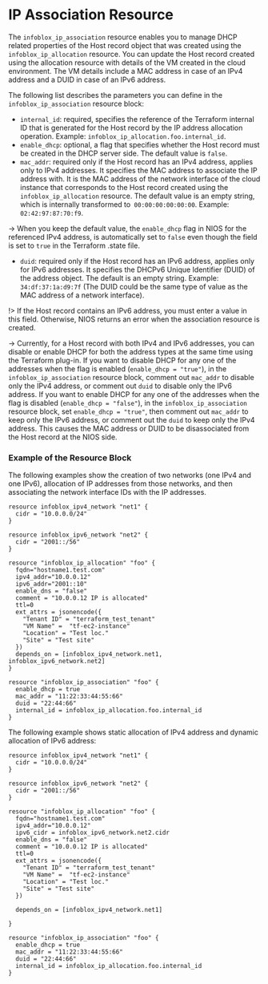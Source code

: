 # IP Association Resource

The `infoblox_ip_association` resource enables you to manage DHCP related properties of the Host record object that was created using the `infoblox_ip_allocation` resource. You can update the Host record created using the allocation resource with details of the VM created in the cloud environment. The VM details include a MAC address in case of an IPv4 address and a DUID in case of an IPv6 address.

The following list describes the parameters you can define in the `infoblox_ip_association` resource block:

* `internal_id`: required,  specifies the reference of the Terraform internal ID that is generated for the Host record by the IP address allocation operation. Example: `infoblox_ip_allocation.foo.internal_id`.
* `enable_dhcp`: optional, a flag that specifies whether the Host record must be created in the DHCP server side. The default value is `false`.
* `mac_addr`: required only if the Host record has an IPv4 address, applies only to IPv4 addresses. It specifies the MAC address to associate the IP address with. It is the MAC address of the network interface of the cloud instance that corresponds to the Host record created using the `infoblox_ip_allocation` resource. The default value is an empty string, which is internally transformed to` 00:00:00:00:00:00`. Example: `02:42:97:87:70:f9`.

-> When you keep the default value, the `enable_dhcp` flag in NIOS for the referenced IPv4 address, is automatically set to `false` even though the field is set to `true` in the Terraform .state file.

* `duid`: required only if the Host record has an IPv6 address, applies only for IPv6 addresses. It specifies the DHCPv6 Unique Identifier (DUID) of the address object. The default is an empty string. Example: `34:df:37:1a:d9:7f` (The DUID could be the same type of value as the MAC address of a network interface).

!> If the Host record contains an IPv6 address, you must enter a value in this field. Otherwise, NIOS returns an error when the association resource is created.

-> Currently, for a Host record with both IPv4 and IPv6 addresses, you can disable or enable DHCP for both the address types at the same time using the Terraform plug-in. If you want to disable DHCP for any one of the addresses when the flag is enabled (`enable_dhcp = "true"`), in the `infoblox_ip_association` resource block, comment out `mac_addr` to disable only the IPv4 address, or comment out `duid` to disable only the IPv6 address. If you want to enable DHCP for any one of the addresses when the flag is disabled (`enable_dhcp = "false"`), in the `infoblox_ip_association` resource block, set `enable_dhcp = "true"`, then comment out `mac_addr` to keep only the IPv6 address, or comment out the `duid` to keep only the IPv4 address. This causes the MAC address or DUID to be disassociated from the Host record at the NIOS side.

### Example of the Resource Block

The following examples show the creation of two networks (one IPv4 and one IPv6), allocation of IP addresses from those networks, and then associating the network interface IDs with the IP addresses.

```hcl
resource infoblox_ipv4_network "net1" {
  cidr = "10.0.0.0/24"
}

resource infoblox_ipv6_network "net2" {
  cidr = "2001::/56"
}

resource "infoblox_ip_allocation" "foo" {
  fqdn="hostname1.test.com"
  ipv4_addr="10.0.0.12"
  ipv6_addr="2001::10"
  enable_dns = "false"
  comment = "10.0.0.12 IP is allocated"
  ttl=0
  ext_attrs = jsonencode({
    "Tenant ID" = "terraform_test_tenant"
    "VM Name" =  "tf-ec2-instance"
    "Location" = "Test loc."
    "Site" = "Test site"
  })
  depends_on = [infoblox_ipv4_network.net1, infoblox_ipv6_network.net2]
}

resource "infoblox_ip_association" "foo" {
  enable_dhcp = true
  mac_addr = "11:22:33:44:55:66"
  duid = "22:44:66"
  internal_id = infoblox_ip_allocation.foo.internal_id
}
```

The following example shows static allocation of IPv4 address and dynamic allocation of IPv6 address:

```hcl
resource infoblox_ipv4_network "net1" {
  cidr = "10.0.0.0/24"
}

resource infoblox_ipv6_network "net2" {
  cidr = "2001::/56"
}

resource "infoblox_ip_allocation" "foo" {
  fqdn="hostname1.test.com"
  ipv4_addr="10.0.0.12"
  ipv6_cidr = infoblox_ipv6_network.net2.cidr
  enable_dns = "false"
  comment = "10.0.0.12 IP is allocated"
  ttl=0
  ext_attrs = jsonencode({
    "Tenant ID" = "terraform_test_tenant"
    "VM Name" =  "tf-ec2-instance"
    "Location" = "Test loc."
    "Site" = "Test site"
  })

  depends_on = [infoblox_ipv4_network.net1]

}

resource "infoblox_ip_association" "foo" {
  enable_dhcp = true
  mac_addr = "11:22:33:44:55:66"
  duid = "22:44:66"
  internal_id = infoblox_ip_allocation.foo.internal_id
}
```
